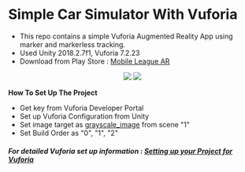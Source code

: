 # Simple Car Simulator With Vuforia
- This repo contains a simple Vuforia Augmented Reality App using marker and markerless tracking.
- Used Unity 2018.2.7f1, Vuforia 7.2.23
- Download from Play Store : <a href="https://play.google.com/store/apps/details?id=com.Scrollend.MobileLeagueAR&hl=tr" target="_blank">Mobile League AR</a>

<p align="center">
<img src="https://media.githubusercontent.com/media/emrecelik95/CSE462-HW1-Simple-AR-App-Using-Vuforia/master/Assets/Photos/photo5924698125891645291.jpg">
<img src="https://media.githubusercontent.com/media/emrecelik95/CSE462-HW1-Simple-AR-App-Using-Vuforia/master/Assets/Photos/photo5924698125891645290.jpg">
</p>

<b>How To Set Up The Project</b>
- Get key from Vuforia Developer Portal
- Set up Vuforia Configuration from Unity
- Set image target as <a href="https://media.githubusercontent.com/media/emrecelik95/CSE462-HW1-Simple-AR-App-Using-Vuforia/master/Assets/Photos/grayscale_image.jpg?token=AgPs6WnzB1eF-h0f7zC5riynz-oHDTylks5cTKGVwA%3D%3D" target="_blank">grayscale_image</a> from scene "1"
- Set Build Order as "0", "1", "2"

##### For detailed Vuforia set up information : <a href="https://docs.unity3d.com/Manual/vuforia_get_started_project_setup.html" target="_blank">Setting up your Project for Vuforia</a>
 
